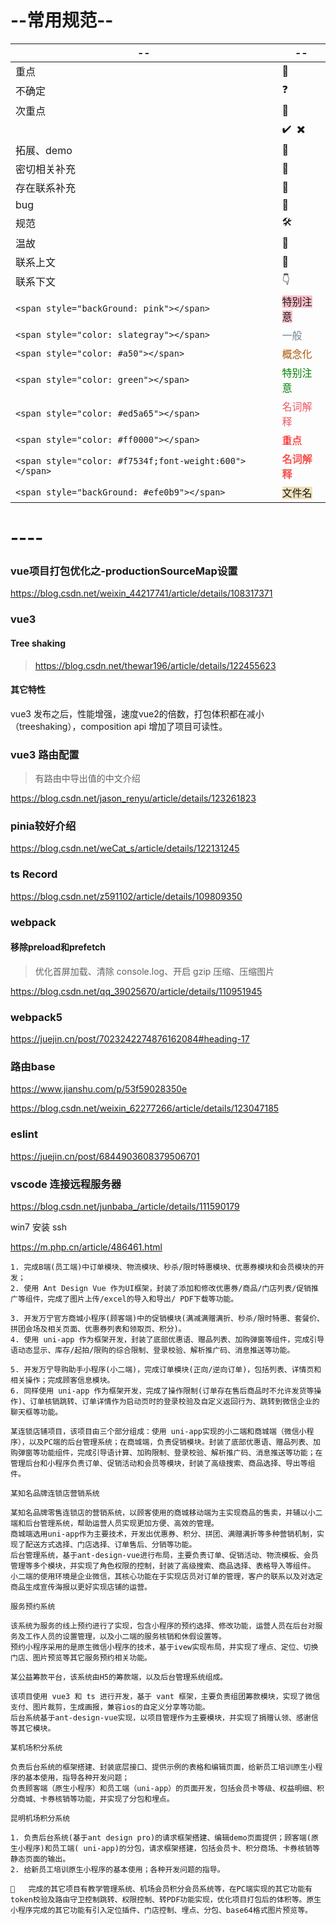 # --常用规范--

| --                                                     | --                                                           |
| ------------------------------------------------------ | ------------------------------------------------------------ |
| 重点                                                   | :star2:                                                      |
| 不确定                                                 | :question:                                                   |
| 次重点                                                 | :flipper:                                                    |
|                                                        | :heavy_check_mark: ​  :heavy_multiplication_x:                |
| 拓展、demo                                             | :whale:                                                      |
| 密切相关补充                                           | :ghost:                                                      |
| 存在联系补充                                           | :turtle:                                                     |
| bug                                                    | :octopus:                                                    |
| 规范                                                   | :hammer_and_wrench:                                          |
| 温故                                                   | :european_castle:                                            |
| 联系上文                                               | :trident:                                                    |
| 联系下文                                               | :point_down:                                                 |
| `<span style="backGround: pink"></span>`               | <span style="backGround: pink">特别注意</span>               |
| `<span style="color: slategray"></span>`               | <span style="color: slategray">一般</span>                   |
| `<span style="color: #a50"></span>`                    | <span style="color: #a50">概念化</span>                      |
| `<span style="color: green"></span>`                   | <span style="color: green">特别注意</span>                   |
| `<span style="color: #ed5a65"></span>`                 | <span style="color: #ed5a65">名词解释</span>                 |
| `<span style="color: #ff0000"></span>`                 | <span style="color: #ff0000">重点</span>                     |
| `<span style="color: #f7534f;font-weight:600"></span>` | <span style="color: #f7534f;font-weight:600">名词解释</span> |
| `<span style="backGround: #efe0b9"></span>`            | <span style="backGround: #efe0b9">文件名</span>              |

# ----

### vue项目打包优化之-productionSourceMap设置

https://blog.csdn.net/weixin_44217741/article/details/108317371



### vue3

#### Tree shaking

> https://blog.csdn.net/thewar196/article/details/122455623



#### 其它特性

vue3 发布之后，性能增强，速度vue2的倍数，打包体积都在减小（treeshaking），composition api 增加了项目可读性。



### vue3 路由配置

> 有路由中导出值的中文介绍

https://blog.csdn.net/jason_renyu/article/details/123261823



### pinia较好介绍 

https://blog.csdn.net/weCat_s/article/details/122131245



### ts Record

https://blog.csdn.net/z591102/article/details/109809350



### webpack

#### 移除preload和prefetch

> 优化首屏加载、清除 console.log、开启 gzip 压缩、压缩图片

https://blog.csdn.net/qq_39025670/article/details/110951945



### webpack5

https://juejin.cn/post/7023242274876162084#heading-17



### 路由base

https://www.jianshu.com/p/53f59028350e

https://blog.csdn.net/weixin_62277266/article/details/123047185



### eslint

https://juejin.cn/post/6844903608379506701



### vscode 连接远程服务器

https://blog.csdn.net/junbaba_/article/details/111590179



win7 安装 ssh

https://m.php.cn/article/486461.html



```
1. 完成B端(员工端)中订单模块、物流模块、秒杀/限时特惠模块、优惠券模块和会员模块的开发；
2. 使用 Ant Design Vue 作为UI框架，封装了添加和修改优惠券/商品/门店列表/促销推广等组件，完成了图片上传/excel的导入和导出/ PDF下载等功能。

3. 开发万宁官方商城小程序(顾客端)中的促销模块(满减满赠满折、秒杀/限时特惠、套餐价、拼团会场及相关页面、优惠券列表和领取页、积分)。
4. 使用 uni-app 作为框架开发，封装了底部优惠语、赠品列表、加购弹窗等组件，完成引导语动态显示、库存/起拍/限购的综合限制、登录校验、解析推广码、消息推送等功能。

5. 开发万宁导购助手小程序(小二端)，完成订单模块(正向/逆向订单)，包括列表、详情页和相关操作；完成顾客信息模块。
6. 同样使用 uni-app 作为框架开发，完成了操作限制(订单存在售后商品时不允许发货等操作)、订单核销跳转、订单详情作为启动页时的登录校验及自定义返回行为、跳转到微信企业的聊天框等功能。
```



```
某连锁店铺项目，该项目由三个部分组成：使用 uni-app实现的小二端和商城端（微信小程序），以及PC端的后台管理系统；在商城端，负责促销模块。封装了底部优惠语、赠品列表、加购弹窗等功能组件，完成引导语计算、加购限制、登录校验、解析推广码、消息推送等功能；在管理后台和小程序负责订单、促销活动和会员等模块，封装了高级搜索、商品选择、导出等组件。
```



```
某知名品牌连锁店营销系统

某知名品牌零售连锁店的营销系统，以顾客使用的商城移动端为主实现商品的售卖，并辅以小二端和后台管理系统，帮助运营人员实现更加方便、高效的管理。
商城端选用uni-app作为主要技术，开发出优惠券、积分、拼团、满赠满折等多种营销机制，实现了配送方式选择、门店选择、订单售后、分销等功能。
后台管理系统，基于ant-design-vue进行布局，主要负责订单、促销活动、物流模板、会员管理等多个模块，并实现了角色权限的控制，封装了高级搜索、商品选择、表格导入等组件。
小二端的使用环境是企业微信，其核心功能在于实现店员对订单的管理，客户的联系以及对选定商品生成宣传海报以更好实现店铺的运营。
```



```
服务预约系统

该系统为服务的线上预约进行了实现，包含小程序的预约选择、修改功能，运营人员在后台对服务及工作人员的设置管理，以及小二端的服务核销和休假设置等。
预约小程序采用的是原生微信小程序的技术，基于ivew实现布局，并实现了埋点、定位、切换门店、图片预览等其它服务预约相关功能。
```



```
某公益筹款平台，该系统由H5的筹款端，以及后台管理系统组成。

该项目使用 vue3 和 ts 进行开发，基于 vant 框架，主要负责组团筹款模块，实现了微信支付、图片裁剪，生成画报，兼容ios的自定义分享等功能。
后台系统基于ant-design-vue实现，以项目管理作为主要模块，并实现了捐赠认领、感谢信等其它模块。
```





```
某机场积分系统

负责后台系统的框架搭建、封装底层接口、提供示例的表格和编辑页面，给新员工培训原生小程序的基本使用，指导各种开发问题；
负责顾客端（原生小程序）和员工端（uni-app）的页面开发，包括会员卡等级、权益明细、积分商城、卡券核销等功能，并实现了分包和埋点。
```





```
昆明机场积分系统

1. 负责后台系统(基于ant design pro)的请求框架搭建、编辑demo页面提供；顾客端(原生小程序)和员工端( uni-app)的分包，请求框架搭建，包括会员卡、积分商场、卡券核销等静态页面的输出。
2. 给新员工培训原生小程序的基本使用；各种开发问题的指导。
```







```
	完成的其它项目有教学管理系统、机场会员积分会员系统等，在PC端实现的其它功能有token校验及路由守卫控制跳转、权限控制、转PDF功能实现，优化项目打包后的体积等。原生小程序完成的其它功能有引入定位插件、门店控制、埋点、分包、base64格式图片预览等。
```





